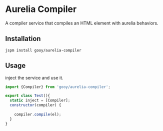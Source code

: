 # Aurelia Compiler

A compiler service that compiles an HTML element with aurelia behaviors.

## Installation

    jspm install gooy/aurelia-compiler

## Usage

inject the service and use it.

```javascript
import {Compiler} from 'gooy/aurelia-compiler';

export class Test(){
  static inject = [Compiler];
  constructor(compiler) {
    
    compiler.compile(el);
  }
}
```
